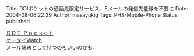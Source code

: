 Title: DDIポケットの通話先限定サービス、Eメールの発信先登録を不要に
Date: 2004-08-06 22:39
Author: masayukig
Tags: PHS-Mobile-Phone
Status: published

[ＤＤＩ
Ｐｏｃｋｅｔ](http://www.ddipocket.co.jp/top/news/new/04080601.html)  
[ケータイWatch](http://k-tai.impress.co.jp/cda/article/news_toppage/20074.html)  
メール端末として持つのもいいのかも。
